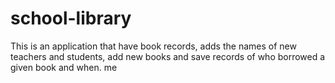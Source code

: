 # school-library
This is an application that have book records, adds the names of new teachers and students, add new books and save records of who borrowed a given book and when.
me
